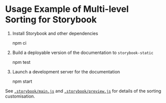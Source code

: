 # Usage Example of Multi-level Sorting for Storybook

1. Install Storybook and other dependencies

    npm ci

2. Build a deployable version of the documentation to `storybook-static`

    npm test

3. Launch a development server for the documentation

    npm start

See [`.storybook/main.js`] and [`.storybook/preview.js`] for details of the sorting customisation.

[`.storybook/main.js`]: ./.storybook/main.js
[`.storybook/preview.js`]: ./.storybook/preview.js
